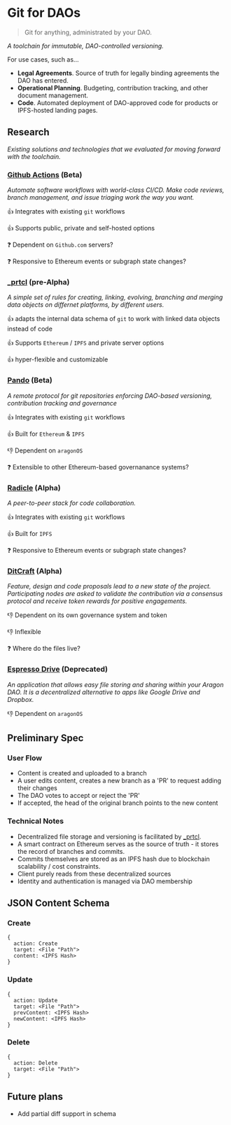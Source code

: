 # Git for DAOs
> Git for anything, administrated by your DAO.

*A toolchain for immutable, DAO-controlled versioning.*

For use cases, such as...
- **Legal Agreements**. Source of truth for legally binding agreements the DAO has entered.
- **Operational Planning**. Budgeting, contribution tracking, and other document management.
- **Code**. Automated deployment of DAO-approved code for products or IPFS-hosted landing pages.

## Research

*Existing solutions and technologies that we evaluated for moving forward with the toolchain.*

### [Github Actions](https://github.com/features/actions) (Beta)

*Automate software workflows with world-class CI/CD. Make code reviews, branch management, and issue triaging work the way you want.*

👍 Integrates with existing `git` workflows

👍 Supports public, private and self-hosted options

❓ Dependent on `Github.com` servers?

❓ Responsive to Ethereum events or subgraph state changes?

### [_prtcl](http://www.uprtcl.io/) (pre-Alpha)

*A simple set of rules for creating, linking, evolving, branching and merging data objects on differnet platforms, by different users.*

👍 adapts the internal data schema of `git` to work with linked data objects instead of code

👍 Supports `Ethereum` / `IPFS` and private server options

👍 hyper-flexible and customizable

### [Pando](https://github.com/pandonetwork/pando) (Beta)

*A remote protocol for git repositories enforcing DAO-based versioning, contribution tracking and governance*

👍 Integrates with existing `git` workflows

👍 Built for `Ethereum` & `IPFS`

👎 Dependent on `aragonOS`

❓ Extensible to other Ethereum-based governanance systems?

### [Radicle](http://www.radicle.xyz/) (Alpha)

*A peer-to-peer stack for code collaboration.*

👍 Integrates with existing `git` workflows

👍 Built for `IPFS`

❓ Responsive to Ethereum events or subgraph state changes?

### [DitCraft](https://ditcraft.io/) (Alpha)

*Feature, design and code proposals lead to a new state of the project. Participating nodes are asked to validate the contribution via a consensus protocol and receive token rewards for positive engagements.*

👎 Dependent on its own governance system and token

👎 Inflexible

❓ Where do the files live?

### [Espresso Drive](https://github.com/espresso-org/aragon-drive) (Deprecated)

*An application that allows easy file storing and sharing within your Aragon DAO. It is a decentralized alternative to apps like Google Drive and Dropbox.*

👎 Dependent on `aragonOS`

## Preliminary Spec

### **User Flow**

- Content is created and uploaded to a branch
- A user edits content, creates a new branch as a 'PR' to request adding their changes
- The DAO votes to accept or reject the 'PR'
- If accepted, the head of the original branch points to the new content

### **Technical Notes**

- Decentralized file storage and versioning is facilitated by [_prtcl](http://www.uprtcl.io/).
- A smart contract on Ethereum serves as the source of truth - it stores the record of branches and commits.
- Commits themselves are stored as an IPFS hash due to blockchain scalability / cost constraints.
- Client purely reads from these decentralized sources
- Identity and authentication is managed via DAO membership

## JSON Content Schema

### Create
```
{
  action: Create
  target: <File "Path">
  content: <IPFS Hash>
}
```

### Update
```
{
  action: Update
  target: <File "Path">
  prevContent: <IPFS Hash>
  newContent: <IPFS Hash>
}
```

### Delete
```
{
  action: Delete
  target: <File "Path">
}
```

## Future plans
* Add partial diff support in schema


